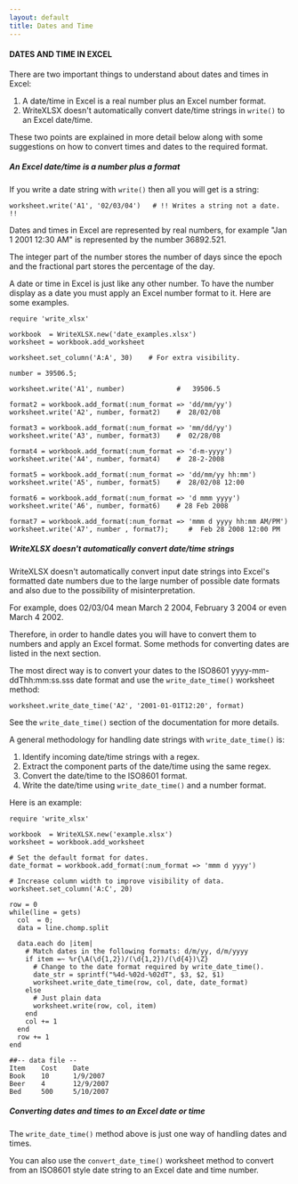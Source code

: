 ```yaml
---
layout: default
title: Dates and Time
---
```

#### <a name="dates_and_time" class="anchor" href="#dates_and_time"><span class="octicon octicon-link" /></a>DATES AND TIME IN EXCEL

There are two important things to understand about dates and times in Excel:

1. A date/time in Excel is a real number plus an Excel number format.
2. WriteXLSX doesn't automatically convert date/time strings in `write()`
   to an Excel date/time.

These two points are explained in more detail below along with some suggestions
on how to convert times and dates to the required format.

##### An Excel date/time is a number plus a format

If you write a date string with `write()` then all you will get is a string:

    worksheet.write('A1', '02/03/04')   # !! Writes a string not a date. !!

Dates and times in Excel are represented by real numbers,
for example "Jan 1 2001 12:30 AM" is represented by the number 36892.521.

The integer part of the number stores the number of days since the epoch
and the fractional part stores the percentage of the day.

A date or time in Excel is just like any other number.
To have the number display as a date you must apply an Excel number format to it.
Here are some examples.

    require 'write_xlsx'

    workbook  = WriteXLSX.new('date_examples.xlsx')
    worksheet = workbook.add_worksheet

    worksheet.set_column('A:A', 30)    # For extra visibility.

    number = 39506.5;

    worksheet.write('A1', number)             #   39506.5

    format2 = workbook.add_format(:num_format => 'dd/mm/yy')
    worksheet.write('A2', number, format2)    #  28/02/08

    format3 = workbook.add_format(:num_format => 'mm/dd/yy')
    worksheet.write('A3', number, format3)    #  02/28/08

    format4 = workbook.add_format(:num_format => 'd-m-yyyy')
    worksheet.write('A4', number, format4)    #  28-2-2008

    format5 = workbook.add_format(:num_format => 'dd/mm/yy hh:mm')
    worksheet.write('A5', number, format5)    #  28/02/08 12:00

    format6 = workbook.add_format(:num_format => 'd mmm yyyy')
    worksheet.write('A6', number, format6)    # 28 Feb 2008

    format7 = workbook.add_format(:num_format => 'mmm d yyyy hh:mm AM/PM')
    worksheet.write('A7', number , format7);     #  Feb 28 2008 12:00 PM

##### WriteXLSX doesn't automatically convert date/time strings

WriteXLSX doesn't automatically convert input date strings into Excel's
formatted date numbers due to the large number of possible date formats
and also due to the possibility of misinterpretation.

For example, does 02/03/04 mean March 2 2004, February 3 2004
or even March 4 2002.

Therefore, in order to handle dates you will have to convert them to numbers
and apply an Excel format.
Some methods for converting dates are listed in the next section.

The most direct way is to convert your dates to the
ISO8601 yyyy-mm-ddThh:mm:ss.sss date format and use the
`write_date_time()` worksheet method:

    worksheet.write_date_time('A2', '2001-01-01T12:20', format)

See the `write_date_time()` section of the documentation for more details.

A general methodology for handling date strings with `write_date_time()` is:

1. Identify incoming date/time strings with a regex.
2. Extract the component parts of the date/time using the same regex.
3. Convert the date/time to the ISO8601 format.
4. Write the date/time using `write_date_time()` and a number format.

Here is an example:

    require 'write_xlsx'

    workbook  = WriteXLSX.new('example.xlsx')
    worksheet = workbook.add_worksheet

    # Set the default format for dates.
    date_format = workbook.add_format(:num_format => 'mmm d yyyy')

    # Increase column width to improve visibility of data.
    worksheet.set_column('A:C', 20)

    row = 0
    while(line = gets)
      col  = 0;
      data = line.chomp.split

      data.each do |item|
        # Match dates in the following formats: d/m/yy, d/m/yyyy
        if item =~ %r{\A(\d{1,2})/(\d{1,2})/(\d{4})\Z}
          # Change to the date format required by write_date_time().
          date_str = sprintf("%4d-%02d-%02dT", $3, $2, $1)
          worksheet.write_date_time(row, col, date, date_format)
        else
          # Just plain data
          worksheet.write(row, col, item)
        end
        col += 1
      end
      row += 1
    end

    ##-- data file --
    Item    Cost    Date
    Book    10      1/9/2007
    Beer    4       12/9/2007
    Bed     500     5/10/2007

##### Converting dates and times to an Excel date or time

The `write_date_time()` method above is just one way of handling dates and times.

You can also use the `convert_date_time()` worksheet method to convert from
an ISO8601 style date string to an Excel date and time number.
